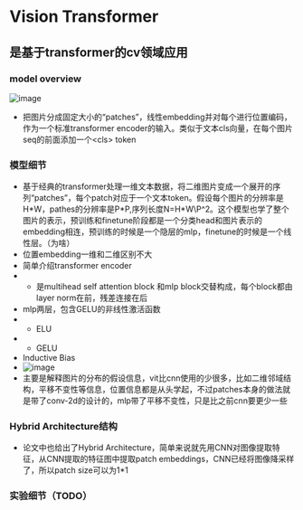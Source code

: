 # Vision Transformer
## 是基于transformer的cv领域应用
### model overview
![image](https://user-images.githubusercontent.com/94423063/142757280-89cac28a-d48a-4851-b971-15cef3beac62.png)
- 把图片分成固定大小的“patches”，线性embedding并对每个进行位置编码，作为一个标准transformer encoder的输入。类似于文本cls向量，在每个图片seq的前面添加一个\<cls> token

### 模型细节
- 基于经典的transformer处理一维文本数据，将二维图片变成一个展开的序列“patches”，每个patch对应于一个文本token。假设每个图片的分辨率是H\*W，pathes的分辨率是P\*P,序列长度N=H\*W\P^2。这个模型也学了整个图片的表示，预训练和finetune阶段都是一个分类head和图片表示的embedding相连，预训练的时候是一个隐层的mlp，finetune的时候是一个线性层。（为啥）
- 位置embedding一维和二维区别不大
- 简单介绍transformer encoder
- - 是multihead self attention block 和mlp block交替构成，每个block都由layer norm在前，残差连接在后
- mlp两层，包含GELU的非线性激活函数
- - ELU
- - GELU
- Inductive Bias
- ![image](https://user-images.githubusercontent.com/94423063/142762780-c0c923b2-7ccf-4416-95d5-d22eddbf3717.png)
- 主要是解释图片的分布的假设信息，vit比cnn使用的少很多，比如二维邻域结构，平移不变性等信息，位置信息都是从头学起，不过patches本身的做法就是带了conv-2d的设计的，mlp带了平移不变性，只是比之前cnn要更少一些
### Hybrid Architecture结构
- 论文中也给出了Hybrid Architecture，简单来说就先用CNN对图像提取特征，从CNN提取的特征图中提取patch embeddings，CNN已经将图像降采样了，所以patch size可以为1\*1
### 实验细节（TODO）
